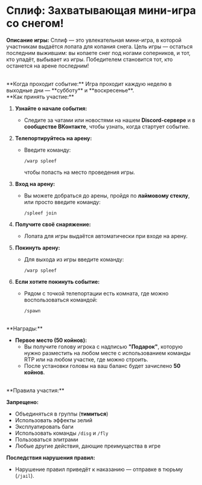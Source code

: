 # Сплиф: Захватывающая мини-игра со снегом!

**Описание игры:**
Сплиф — это увлекательная мини-игра, в которой участникам выдаётся лопата для копания снега. Цель игры — остаться последним выжившим: вы копаете снег под ногами соперников, и тот, кто упадёт, выбывает из игры. Победителем становится тот, кто останется на арене последним!

<br>
**Когда проходит событие:**
Игра проходит каждую неделю в выходные дни — **субботу** и **воскресенье**.

<br>
**Как принять участие:**

1. **Узнайте о начале события:**
   - Следите за чатами или новостями на нашем **Discord-сервере** и в **сообществе ВКонтакте**, чтобы узнать, когда стартует событие.

2. **Телепортируйтесь на арену:**
   - Введите команду:
     ```
     /warp spleef
     ```
     чтобы попасть на место проведения игры.

3. **Вход на арену:**
   - Вы можете добраться до арены, пройдя по **лаймовому стеклу**, или просто введите команду:
     ```
     /spleef join
     ```

4. **Получите своё снаряжение:**
   - Лопата для игры выдаётся автоматически при входе на арену.

5. **Покинуть арену:**
   - Для выхода из игры введите команду:
     ```
     /warp spleef
     ```

6. **Если хотите покинуть событие:**
   - Рядом с точкой телепортации есть комната, где можно воспользоваться командой:
     ```
     /spawn
     ```

<br>
**Награды:**

- **Первое место (50 койнов):**
  - Вы получите голову игрока с надписью **"Подарок"**, которую нужно разместить на любом месте с использованием команды RTP или на любом участке, где можно строить.
  - После установки головы на ваш баланс будет зачислено **50 койнов**.

<br>
**Правила участия:**

**Запрещено:**

- Объединяться в группы (**тимиться**)
- Использовать эффекты зелий
- Эксплуатировать баги
- Использовать команды `/disg` и `/fly`
- Пользоваться элитрами
- Любые другие действия, дающие преимущества в игре

**Последствия нарушения правил:**

- Нарушение правил приведёт к наказанию — отправке в тюрьму (`/jail`).